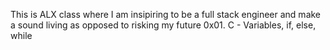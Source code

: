 This is ALX class where I am insipiring to be a full stack engineer and make a sound living as opposed to risking my future
0x01. C - Variables, if, else, while

